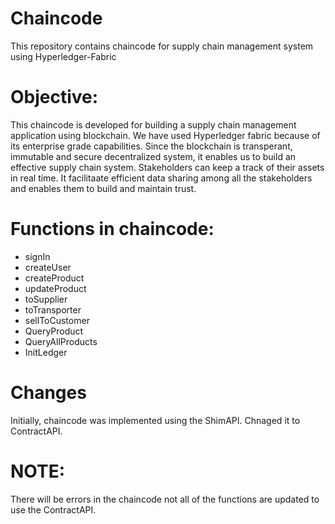 # **Chaincode**

This repository contains chaincode for supply chain management system using Hyperledger-Fabric 

# **Objective**:
This chaincode is developed for building a supply chain management application using blockchain. We have used Hyperledger fabric because of its enterprise grade capabilities. Since the blockchain is  transperant, immutable and secure decentralized system, it enables us to build an effective supply chain system. Stakeholders can keep a track of their assets in real time. It facilitaate efficient data sharing among all the stakeholders and enables them to build and maintain trust.

# **Functions in chaincode:**
- signIn
- createUser
- createProduct
- updateProduct
- toSupplier
- toTransporter
- sellToCustomer
- QueryProduct
- QueryAllProducts
- InitLedger

# **Changes**
Initially, chaincode was implemented using the ShimAPI. Chnaged it to ContractAPI. 
  

# **NOTE**:
There will be errors in the chaincode not all of the functions are updated to use the ContractAPI.
